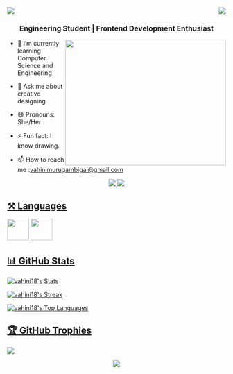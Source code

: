 <img align="right" src="https://visitor-badge.laobi.icu/badge?page_id=vahini18.vahini18" />
 
   <img src="https://readme-typing-svg.herokuapp.com/?font=Righteous&size=35&center=true&vCenter=true&width=500&height=70&duration=4000&lines=Hi+There!+👋;+I'm+Vahini!;" />


<h3 align="center">Engineering Student | Frontend Development Enthusiast </h3>


<img align="right" width="370" height="290" src="https://i.pinimg.com/originals/47/f0/34/47f0342cec72b800463bf003eac1257e.gif">
  

- 🌱 I’m currently learning Computer Science and Engineering
  
- 💬 Ask me about creative designing
  
- 😄 Pronouns: She/Her
  
- ⚡ Fun fact: I know drawing.
  
- 📫 How to reach me :vahinimurugambigai@gmail.com
<div align="center"> 
  <a href="mailto:vahinimurugambigai@gmail.com">
    <img src="https://img.shields.io/badge/Gmail-333333?style=for-the-badge&logo=gmail&logoColor=red" />
  
 <a href="https://www.linkedin.com/in/vahini-m/" target="_blank">
    <img src="https://img.shields.io/badge/LinkedIn-0077B5?style=for-the-badge&logo=linkedin&logoColor=white" target="_blank" />

 


</div>
<div align="left"> 
 
## ⚒️ Languages
<img height="50" width="50" src="https://img.icons8.com/color/48/000000/c-programming.png" /> <img height="50" width="50" src="https://img.icons8.com/color/48/000000/c-plus-plus-logo.png" /> 

## 📊 GitHub Stats
![vahini18's Stats](https://github-readme-stats.vercel.app/api?username=vahini18&theme=monokai&show_icons=true&hide_border=false&count_private=true)



![vahini18's Streak](https://github-readme-streak-stats.herokuapp.com/?user=vahini18&theme=monokai&hide_border=false)




![vahini18's Top Languages](https://github-readme-stats.vercel.app/api/top-langs/?username=vahini18&theme=monokai&show_icons=true&hide_border=false&layout=compact)
## 🏆 GitHub Trophies
![](https://github-profile-trophy.vercel.app/?username=vahini18&theme=radical&no-frame=false&no-bg=false&margin-w=4)


<div align="center">
  <img src="https://readme-typing-svg.herokuapp.com/?font=Righteous&size=35&center=true&vCenter=true&width=500&height=70&duration=4000&lines=Thankyou+for+Visiting!;" />
